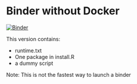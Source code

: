 # Binder without Docker

[![Binder](https://mybinder.org/badge_logo.svg)](https://mybinder.org/v2/gh/karthik/binder-test-no-docker/master?urlpath=rstudio)

This version contains:
- runtime.txt
- One package in install.R
- a dummy script

Note: This is not the fastest way to launch a binder